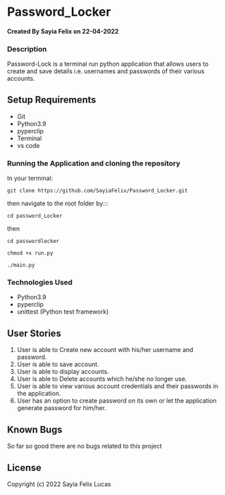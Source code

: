 # Password_Locker

#### Created By Sayia Felix on 22-04-2022

### Description
Password-Lock is a terminal run python application that allows users to create and save details i.e. usernames and passwords of their various accounts.

## Setup Requirements
- Git
- Python3.9
- pyperclip 
- Terminal
- vs code

### Running the Application and cloning the repository
In your terminal:

```
git clone https://github.com/SayiaFelix/Password_Locker.git
```
then navigate to the root folder by:::

```
cd password_Locker
```
then
```
cd passwordlocker
```
```
chmod +x run.py
```
```
./main.py
```

### Technologies Used
- Python3.9
- pyperclip
- unittest (Python test framework)

## User Stories
1. User is able to Create new account with his/her username and password.
2. User is able to save account.
3. User is able to display accounts.
4. User is able to Delete accounts which he/she no longer use.
5. User is able to view various account credentials and their passwords in the application.
6. User has an option to create password on its own or let the application generate password for him/her.

## Known Bugs
So far so good there are no bugs related to this project

## License
Copyright (c) 2022 Sayia Felix Lucas

